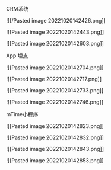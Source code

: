 CRM系统

![[/Pasted image 20221020142426.png]]

![[Pasted image 20221020142443.png]]

![[Pasted image 20221020142603.png]]

App 埋点

![[Pasted image 20221020142704.png]]

![[Pasted image 20221020142717.png]]

![[Pasted image 20221020142733.png]]

![[Pasted image 20221020142746.png]]

mTime小程序

![[Pasted image 20221020142823.png]]

![[Pasted image 20221020142832.png]]

![[Pasted image 20221020142843.png]]

![[Pasted image 20221020142853.png]]


